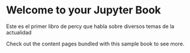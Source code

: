 # Welcome to your Jupyter Book

Este es el primer libro de percy que habla sobre diversos temas de la actualidad

Check out the content pages bundled with this sample book to see more.

```{tableofcontents}
```
